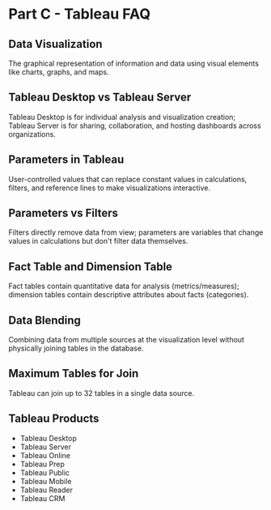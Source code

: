 # Part C - Tableau FAQ

## Data Visualization
The graphical representation of information and data using visual elements like charts, graphs, and maps.

## Tableau Desktop vs Tableau Server
Tableau Desktop is for individual analysis and visualization creation; Tableau Server is for sharing, collaboration, and hosting dashboards across organizations.

## Parameters in Tableau
User-controlled values that can replace constant values in calculations, filters, and reference lines to make visualizations interactive.

## Parameters vs Filters
Filters directly remove data from view; parameters are variables that change values in calculations but don't filter data themselves.

## Fact Table and Dimension Table
Fact tables contain quantitative data for analysis (metrics/measures); dimension tables contain descriptive attributes about facts (categories).

## Data Blending
Combining data from multiple sources at the visualization level without physically joining tables in the database.

## Maximum Tables for Join
Tableau can join up to 32 tables in a single data source.

## Tableau Products
- Tableau Desktop
- Tableau Server
- Tableau Online
- Tableau Prep
- Tableau Public
- Tableau Mobile
- Tableau Reader
- Tableau CRM
